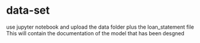# data-set

use jupyter notebook and upload the data folder plus the loan_statement file 
This will contain the documentation of the model that has been desgned
